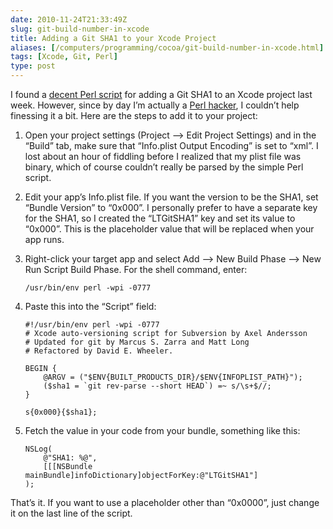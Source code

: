 ```yaml
--- 
date: 2010-11-24T21:33:49Z
slug: git-build-number-in-xcode
title: Adding a Git SHA1 to your Xcode Project
aliases: [/computers/programming/cocoa/git-build-number-in-xcode.html]
tags: [Xcode, Git, Perl]
type: post
---
```


I found a [decent Perl script] for adding a Git SHA1 to an Xcode project last
week. However, since by day I’m actually a [Perl hacker], I couldn’t help
finessing it a bit. Here are the steps to add it to your project:

1.  Open your project settings (Project –\> Edit Project Settings) and in the
    “Build” tab, make sure that “Info.plist Output Encoding” is set to “xml”. I
    lost about an hour of fiddling before I realized that my plist file was
    binary, which of course couldn’t really be parsed by the simple Perl script.

2.  Edit your app’s Info.plist file. If you want the version to be the SHA1, set
    “Bundle Version” to “0x000”. I personally prefer to have a separate key for
    the SHA1, so I created the “LTGitSHA1” key and set its value to “0x000”.
    This is the placeholder value that will be replaced when your app runs.

3.  Right-click your target app and select Add –\> New Build Phase –\> New Run
    Script Build Phase. For the shell command, enter:

        /usr/bin/env perl -wpi -0777

4.  Paste this into the “Script” field:

        #!/usr/bin/env perl -wpi -0777
        # Xcode auto-versioning script for Subversion by Axel Andersson
        # Updated for git by Marcus S. Zarra and Matt Long
        # Refactored by David E. Wheeler.

        BEGIN {
            @ARGV = ("$ENV{BUILT_PRODUCTS_DIR}/$ENV{INFOPLIST_PATH}");
            ($sha1 = `git rev-parse --short HEAD`) =~ s/\s+$//;
        }

        s{0x000}{$sha1};

5.  Fetch the value in your code from your bundle, something like this:

        NSLog(
            @"SHA1: %@",
            [[[NSBundle mainBundle]infoDictionary]objectForKey:@"LTGitSHA1"]
        );

That’s it. If you want to use a placeholder other than “0x0000”, just change it
on the last line of the script.

  [decent Perl script]: http://www.cimgf.com/2008/04/13/git-and-xcode-a-git-build-number-script/
  [Perl hacker]: http://search.cpan.org/~dwheeler/
